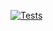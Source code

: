 [![Tests](https://github.com/sozykin/ml_fastapi_tests/actions/workflows/python-app.yml/badge.svg)](https://github.com/andlarionov/WhisperModel/actions)
